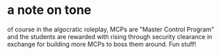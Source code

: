 # a note on tone

of course in the algocratic roleplay, MCPs are "Master Control Program" and the students are rewarded with rising through security clearance in exchange for building more MCPs to boss them around. Fun stuff!